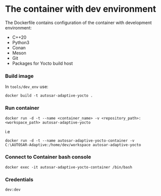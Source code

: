 # The container with dev environment

The Dockerfile contains configuration of the container with development environment:

- C++20
- Python3
- Conan
- Meson
- Git
- Packages for Yocto build host

### Build image

In `tools/dev_env` use:

`docker build -t autosar-adaptive-yocto .`

### Run container
`docker run -d -t --name <container_name> -v <repository_path>:<workspace_path> autosar-adaptive-yocto`

i.e

`docker run -d -t --name autosar-adaptive-yocto-container -v C:\AUTOSAR-Adaptive:/home/dev/workspace autosar-adaptive-yocto`

### Connect to Container bash console
`docker exec -it autosar-adaptive-yocto-container /bin/bash`

### Credentials 
`dev:dev`